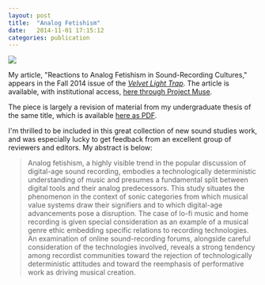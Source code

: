 ```yaml
---
layout: post
title:  "Analog Fetishism"
date:   2014-11-01 17:15:12
categories: publication
---
```

![](http://utpress.utexas.edu/media/k2/items/cache/c82cc4e14a1d2c8c8ffff9840d24b558_L.jpg)

My article, "Reactions to Analog Fetishism in Sound-Recording Cultures," appears in the Fall 2014 issue of the [*Velvet Light Trap*](http://utpress.utexas.edu/index.php/journals/the-velvet-light-trap). The article is available, with institutional access, [here through Project Muse](http://muse.jhu.edu/login?auth=0&type=summary&url=/journals/the_velvet_light_trap/v074/74.stuhl.html).

The piece is largely a revision of material from my undergraduate thesis of the same title, which is available [here as PDF](http://akstuhl.net/AndyStuhlThesis.pdf).

I'm thrilled to be included in this great collection of new sound studies work, and was especially lucky to get feedback from an excellent group of reviewers and editors. My abstract is below:

>  Analog fetishism, a highly visible trend in the popular discussion of digital-age sound recording, embodies a technologically deterministic understanding of music and presumes a fundamental split between digital tools and their analog predecessors. This study situates the phenomenon in the context of sonic categories from which musical value systems draw their signifiers and to which digital-age advancements pose a disruption. The case of lo-fi music and home recording is given special consideration as an example of a musical genre ethic embedding specific relations to recording technologies. An examination of online sound-recording forums, alongside careful consideration of the technologies involved, reveals a strong tendency among recordist communities toward the rejection of technologically deterministic attitudes and toward the reemphasis of performative work as driving musical creation.



